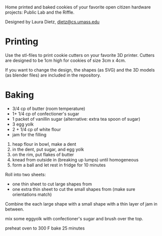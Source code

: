 Home printed and baked cookies of your favorite open citizen hardware projects: Public Lab and the Riffle.

Designed by Laura Dietz, dietz@cs.umass.edu


Printing
========

Use the stl-files to print cookie cutters on your favorite 3D printer. Cutters are designed to be 1cm high for cookies of size 3cm x 4cm.

If you want to change the design, the shapes (as SVG) and the 3D models (as blender files) are included in the repository.

Baking
======


- 3/4 cp of butter (room temperature)
- 1+ 1/4 cp of confectioner's sugar
- 1 packet of vanillin sugar (alternative: extra tea spoon of sugar)
- 3 egg yolk
- 2 + 1/4 cp of white flour
- jam for the filling

1. heap flour in bowl, make a dent
2. in the dent, put sugar, and egg yolk
3. on the rim, put flakes of butter
4. knead from outside in (breaking up lumps) until homogeneous
5. form a ball and let rest in fridge for 10 minutes

Roll into two sheets:
- one thin sheet to cut large shapes from
- one extra thin sheet to cut the small shapes from
(make sure orientations match)

Combine the each large shape with a small shape with a thin layer of jam in between.

mix some eggyolk with confectioner's sugar and brush over the top.

preheat oven to 300 F
bake 25 minutes
